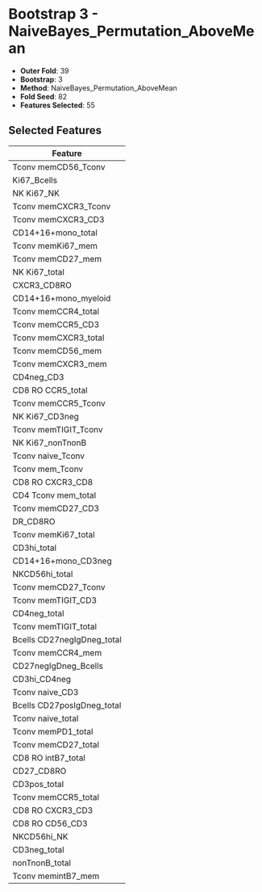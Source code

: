 # Bootstrap 3 - NaiveBayes_Permutation_AboveMean

- **Outer Fold**: 39
- **Bootstrap**: 3
- **Method**: NaiveBayes_Permutation_AboveMean
- **Fold Seed**: 82
- **Features Selected**: 55

## Selected Features

| Feature |
|---------|
| Tconv memCD56_Tconv |
| Ki67_Bcells |
| NK Ki67_NK |
| Tconv memCXCR3_Tconv |
| Tconv memCXCR3_CD3 |
| CD14+16+mono_total |
| Tconv memKi67_mem |
| Tconv memCD27_mem |
| NK Ki67_total |
| CXCR3_CD8RO |
| CD14+16+mono_myeloid |
| Tconv memCCR4_total |
| Tconv memCCR5_CD3 |
| Tconv memCXCR3_total |
| Tconv memCD56_mem |
| Tconv memCXCR3_mem |
| CD4neg_CD3 |
| CD8 RO CCR5_total |
| Tconv memCCR5_Tconv |
| NK Ki67_CD3neg |
| Tconv memTIGIT_Tconv |
| NK Ki67_nonTnonB |
| Tconv naive_Tconv |
| Tconv mem_Tconv |
| CD8 RO CXCR3_CD8 |
| CD4 Tconv mem_total |
| Tconv memCD27_CD3 |
| DR_CD8RO |
| Tconv memKi67_total |
| CD3hi_total |
| CD14+16+mono_CD3neg |
| NKCD56hi_total |
| Tconv memCD27_Tconv |
| Tconv memTIGIT_CD3 |
| CD4neg_total |
| Tconv memTIGIT_total |
| Bcells CD27negIgDneg_total |
| Tconv memCCR4_mem |
| CD27negIgDneg_Bcells |
| CD3hi_CD4neg |
| Tconv naive_CD3 |
| Bcells CD27posIgDneg_total |
| Tconv naive_total |
| Tconv memPD1_total |
| Tconv memCD27_total |
| CD8 RO intB7_total |
| CD27_CD8RO |
| CD3pos_total |
| Tconv memCCR5_total |
| CD8 RO CXCR3_CD3 |
| CD8 RO CD56_CD3 |
| NKCD56hi_NK |
| CD3neg_total |
| nonTnonB_total |
| Tconv memintB7_mem |
